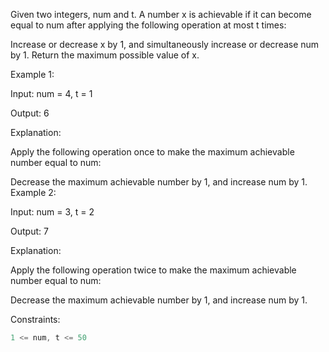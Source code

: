 Given two integers, num and t. A number x is achievable if it can become equal to num after applying the following operation at most t times:

Increase or decrease x by 1, and simultaneously increase or decrease num by 1.
Return the maximum possible value of x.

 

Example 1:

Input: num = 4, t = 1

Output: 6

Explanation:

Apply the following operation once to make the maximum achievable number equal to num:

Decrease the maximum achievable number by 1, and increase num by 1.
Example 2:

Input: num = 3, t = 2

Output: 7

Explanation:

Apply the following operation twice to make the maximum achievable number equal to num:

Decrease the maximum achievable number by 1, and increase num by 1.
 

Constraints:
```js
1 <= num, t <= 50
